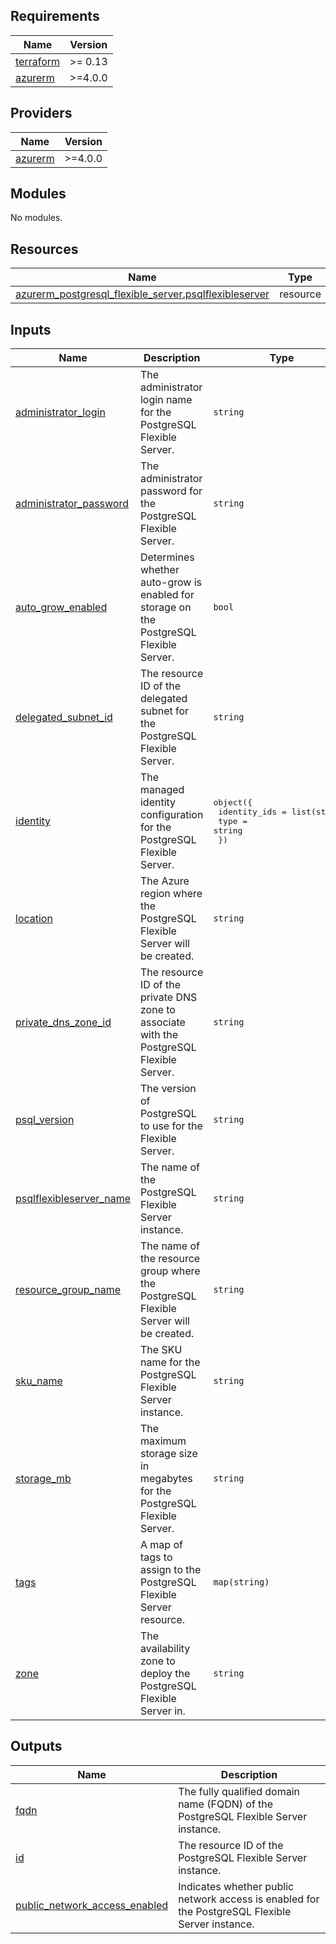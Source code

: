 ## Requirements

| Name | Version |
|------|---------|
| <a name="requirement_terraform"></a> [terraform](#requirement\_terraform) | >= 0.13 |
| <a name="requirement_azurerm"></a> [azurerm](#requirement\_azurerm) | >=4.0.0 |

## Providers

| Name | Version |
|------|---------|
| <a name="provider_azurerm"></a> [azurerm](#provider\_azurerm) | >=4.0.0 |

## Modules

No modules.

## Resources

| Name | Type |
|------|------|
| [azurerm_postgresql_flexible_server.psqlflexibleserver](https://registry.terraform.io/providers/hashicorp/azurerm/latest/docs/resources/postgresql_flexible_server) | resource |

## Inputs

| Name | Description | Type | Default | Required |
|------|-------------|------|---------|:--------:|
| <a name="input_administrator_login"></a> [administrator\_login](#input\_administrator\_login) | The administrator login name for the PostgreSQL Flexible Server. | `string` | `"saitama"` | no |
| <a name="input_administrator_password"></a> [administrator\_password](#input\_administrator\_password) | The administrator password for the PostgreSQL Flexible Server. | `string` | `null` | no |
| <a name="input_auto_grow_enabled"></a> [auto\_grow\_enabled](#input\_auto\_grow\_enabled) | Determines whether auto-grow is enabled for storage on the PostgreSQL Flexible Server. | `bool` | `true` | no |
| <a name="input_delegated_subnet_id"></a> [delegated\_subnet\_id](#input\_delegated\_subnet\_id) | The resource ID of the delegated subnet for the PostgreSQL Flexible Server. | `string` | `null` | no |
| <a name="input_identity"></a> [identity](#input\_identity) | The managed identity configuration for the PostgreSQL Flexible Server. | <pre>object({<br/>    identity_ids = list(string)<br/>    type         = string<br/>  })</pre> | <pre>{<br/>  "identity_ids": null,<br/>  "type": "SystemAssigned"<br/>}</pre> | no |
| <a name="input_location"></a> [location](#input\_location) | The Azure region where the PostgreSQL Flexible Server will be created. | `string` | `null` | no |
| <a name="input_private_dns_zone_id"></a> [private\_dns\_zone\_id](#input\_private\_dns\_zone\_id) | The resource ID of the private DNS zone to associate with the PostgreSQL Flexible Server. | `string` | `null` | no |
| <a name="input_psql_version"></a> [psql\_version](#input\_psql\_version) | The version of PostgreSQL to use for the Flexible Server. | `string` | `"15"` | no |
| <a name="input_psqlflexibleserver_name"></a> [psqlflexibleserver\_name](#input\_psqlflexibleserver\_name) | The name of the PostgreSQL Flexible Server instance. | `string` | `null` | no |
| <a name="input_resource_group_name"></a> [resource\_group\_name](#input\_resource\_group\_name) | The name of the resource group where the PostgreSQL Flexible Server will be created. | `string` | `null` | no |
| <a name="input_sku_name"></a> [sku\_name](#input\_sku\_name) | The SKU name for the PostgreSQL Flexible Server instance. | `string` | `"B_Standard_B1ms"` | no |
| <a name="input_storage_mb"></a> [storage\_mb](#input\_storage\_mb) | The maximum storage size in megabytes for the PostgreSQL Flexible Server. | `string` | `"32768"` | no |
| <a name="input_tags"></a> [tags](#input\_tags) | A map of tags to assign to the PostgreSQL Flexible Server resource. | `map(string)` | `{}` | no |
| <a name="input_zone"></a> [zone](#input\_zone) | The availability zone to deploy the PostgreSQL Flexible Server in. | `string` | `null` | no |

## Outputs

| Name | Description |
|------|-------------|
| <a name="output_fqdn"></a> [fqdn](#output\_fqdn) | The fully qualified domain name (FQDN) of the PostgreSQL Flexible Server instance. |
| <a name="output_id"></a> [id](#output\_id) | The resource ID of the PostgreSQL Flexible Server instance. |
| <a name="output_public_network_access_enabled"></a> [public\_network\_access\_enabled](#output\_public\_network\_access\_enabled) | Indicates whether public network access is enabled for the PostgreSQL Flexible Server instance. |
